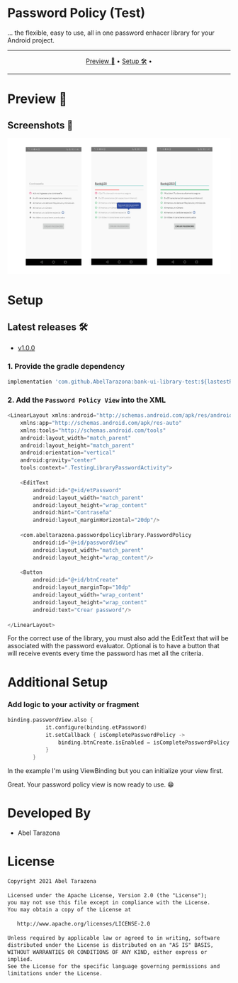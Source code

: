 # Password Policy (Test)

... the flexible, easy to use, all in one password enhacer library for your Android project.

-------

<p align="center">
    <a href="#preview">Preview 🚀</a> &bull;
    <a href="#setup">Setup 🛠️</a> &bull;
</p>

-------

# Preview 🚀
## Screenshots 🎉
![Image](DEV/github/screenshot.png)

# Setup
## Latest releases 🛠
- [v1.0.0](https://github.com/AbelTarazona/bank-ui-library-test/tree/v1.0.0)

### 1. Provide the gradle dependency

```gradle
implementation 'com.github.AbelTarazona:bank-ui-library-test:${lastestPasswordPolicyRelease}'
```

### 2. Add the `Password Policy View` into the XML

```kotlin
<LinearLayout xmlns:android="http://schemas.android.com/apk/res/android"
    xmlns:app="http://schemas.android.com/apk/res-auto"
    xmlns:tools="http://schemas.android.com/tools"
    android:layout_width="match_parent"
    android:layout_height="match_parent"
    android:orientation="vertical"
    android:gravity="center"
    tools:context=".TestingLibraryPasswordActivity">

    <EditText
        android:id="@+id/etPassword"
        android:layout_width="match_parent"
        android:layout_height="wrap_content"
        android:hint="Contraseña"
        android:layout_marginHorizontal="20dp"/>

    <com.abeltarazona.passwordpolicylibrary.PasswordPolicy
        android:id="@+id/passwordView"
        android:layout_width="match_parent"
        android:layout_height="wrap_content"/>

    <Button
        android:id="@+id/btnCreate"
        android:layout_marginTop="10dp"
        android:layout_width="wrap_content"
        android:layout_height="wrap_content"
        android:text="Crear password"/>
        
</LinearLayout>
```
For the correct use of the library, you must also add the EditText that will be associated with the password evaluator. Optional is to have a button that will receive events every time the password has met all the criteria.

# Additional Setup
### Add logic to your activity or fragment

```kotlin
binding.passwordView.also {
            it.configure(binding.etPassword)
            it.setCallback { isCompletePasswordPolicy ->
                binding.btnCreate.isEnabled = isCompletePasswordPolicy
            }
        }
```
In the example I'm using ViewBinding but you can initialize your view first.

Great. Your password policy view is now ready to use. 😁

# Developed By

- Abel Tarazona

# License

    Copyright 2021 Abel Tarazona

    Licensed under the Apache License, Version 2.0 (the "License");
    you may not use this file except in compliance with the License.
    You may obtain a copy of the License at

       http://www.apache.org/licenses/LICENSE-2.0

    Unless required by applicable law or agreed to in writing, software
    distributed under the License is distributed on an "AS IS" BASIS,
    WITHOUT WARRANTIES OR CONDITIONS OF ANY KIND, either express or implied.
    See the License for the specific language governing permissions and
    limitations under the License.

